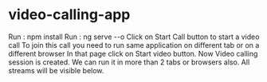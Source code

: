 # video-calling-app
Run : npm install 
Run : ng serve --o
Click on Start Call button to start a video call
To join this call you need to run same application on different tab or on a different browser
In that page click on Start video button.
Now Video calling session is created. We can run it in more than 2 tabs or browsers also. All streams will be visible below.
